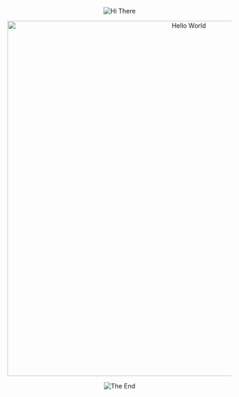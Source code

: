 <p align="center">
    <!-- https://github.com/kyechan99/capsule-render -->
    <img src="https://capsule-render.vercel.app/api?type=waving&color=gradient&height=250&&section=header&text=HI%20THERE&fontSize=90&fontAlign=50&fontAlignY=30&desc=here%20is%20wu&descAlign=50&descSize=30&descAlignY=60&animation=twinkling" alt="Hi There" title="Hi There"/>
</p>
<p align="center">
    <!-- https://github.com/DenverCoder1/readme-typing-svg -->
    <img width="800" src="https://readme-typing-svg.demolab.com?font=LXGW+WenKai+TC&size=22&pause=1000&center=true&vCenter=true&random=false&width=600&lines=thank+you+for+discovering+my+github+homepage!;来者即客👏" alt="Hello World" title="Hello World"/>
</p>
<p align="center">
    <!-- https://github.com/kyechan99/capsule-render -->
    <img src="https://capsule-render.vercel.app/api?type=waving&color=gradient&height=300&&section=footer&text=THE%20END&fontSize=90&fontAlign=50&fontAlignY=70&desc=TO%20FREE%20WILL,TO%20HUMANITY&descAlign=50&descSize=30&descAlignY=40&animation=twinkling" alt="The End" title="The End"/>
</p>
